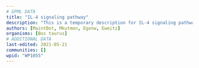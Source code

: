 ```yaml
---
# GPML DATA
title: "IL-4 signaling pathway"
description: "This is a temporary description for IL-4 signaling pathway"
authors: [MaintBot, Mkutmon, Egonw, Eweitz]
organisms: [Bos taurus]
# ADDITIONAL DATA
last-edited: 2021-05-21
communities: []
wpid: "WP1055"
---
```

